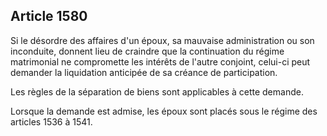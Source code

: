 Article 1580
----
Si le désordre des affaires d'un époux, sa mauvaise administration ou son
inconduite, donnent lieu de craindre que la continuation du régime matrimonial
ne compromette les intérêts de l'autre conjoint, celui-ci peut demander la
liquidation anticipée de sa créance de participation.

Les règles de la séparation de biens sont applicables à cette demande.

Lorsque la demande est admise, les époux sont placés sous le régime des articles
1536 à 1541.
